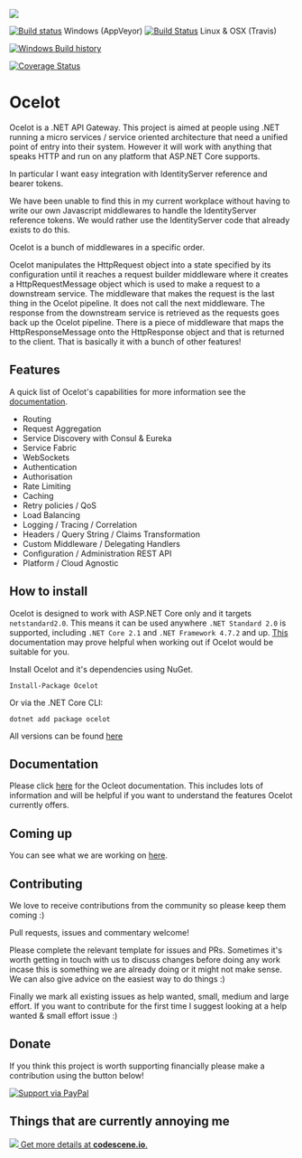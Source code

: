 [<img src="http://threemammals.com/images/ocelot_logo.png">](http://threemammals.com/ocelot)

[![Build status](https://ci.appveyor.com/api/projects/status/r6sv51qx36sis1je?branch=develop&svg=true)](https://ci.appveyor.com/project/TomPallister/ocelot-fcfpb) Windows (AppVeyor)
[![Build Status](https://travis-ci.org/ThreeMammals/Ocelot.svg?branch=develop)](https://travis-ci.org/ThreeMammals/Ocelot) Linux & OSX (Travis)

[![Windows Build history](https://buildstats.info/appveyor/chart/TomPallister/ocelot-fcfpb?branch=develop&includeBuildsFromPullRequest=false)](https://ci.appveyor.com/project/TomPallister/ocelot-fcfpb/history?branch=develop)

[![Coverage Status](https://coveralls.io/repos/github/ThreeMammals/Ocelot/badge.svg?branch=develop)](https://coveralls.io/github/ThreeMammals/Ocelot?branch=develop)

# Ocelot

Ocelot is a .NET API Gateway. This project is aimed at people using .NET running 
a micro services / service oriented architecture 
that need a unified point of entry into their system. However it will work with anything that speaks HTTP and run on any platform that ASP.NET Core supports.

In particular I want easy integration with 
IdentityServer reference and bearer tokens. 

We have been unable to find this in my current workplace
without having to write our own Javascript middlewares 
to handle the IdentityServer reference tokens. We would
rather use the IdentityServer code that already exists
to do this.

Ocelot is a bunch of middlewares in a specific order.

Ocelot manipulates the HttpRequest object into a state specified by its configuration until 
it reaches a request builder middleware where it creates a HttpRequestMessage object which is 
used to make a request to a downstream service. The middleware that makes the request is 
the last thing in the Ocelot pipeline. It does not call the next middleware. 
The response from the downstream service is retrieved as the requests goes back up the Ocelot pipeline. 
There is a piece of middleware that maps the HttpResponseMessage onto the HttpResponse object and that 
is returned to the client. That is basically it with a bunch of other features!

## Features

A quick list of Ocelot's capabilities for more information see the [documentation](http://ocelot.readthedocs.io/en/latest/).

* Routing
* Request Aggregation
* Service Discovery with Consul & Eureka
* Service Fabric
* WebSockets
* Authentication
* Authorisation
* Rate Limiting
* Caching
* Retry policies / QoS
* Load Balancing
* Logging / Tracing / Correlation
* Headers / Query String / Claims Transformation
* Custom Middleware / Delegating Handlers
* Configuration / Administration REST API
* Platform / Cloud Agnostic

## How to install

Ocelot is designed to work with ASP.NET Core only and it targets `netstandard2.0`. This means it can be used anywhere `.NET Standard 2.0` is supported, including `.NET Core 2.1` and `.NET Framework 4.7.2` and up. [This](https://docs.microsoft.com/en-us/dotnet/standard/net-standard) documentation may prove helpful when working out if Ocelot would be suitable for you.

Install Ocelot and it's dependencies using NuGet. 

`Install-Package Ocelot`

Or via the .NET Core CLI:

`dotnet add package ocelot`

All versions can be found [here](https://www.nuget.org/packages/Ocelot/)

## Documentation

Please click [here](http://ocelot.readthedocs.io/en/latest/) for the Ocleot documentation. This includes lots of information and will be helpful if you want to understand the features Ocelot currently offers.

## Coming up

You can see what we are working on [here](https://github.com/ThreeMammals/Ocelot/issues).

## Contributing

We love to receive contributions from the community so please keep them coming :) 

Pull requests, issues and commentary welcome!

Please complete the relevant template for issues and PRs. Sometimes it's worth getting in touch with us to discuss changes 
before doing any work incase this is something we are already doing or it might not make sense. We can also give
advice on the easiest way to do things :)

Finally we mark all existing issues as help wanted, small, medium and large effort. If you want to contribute for the first time I suggest looking at a help wanted & small effort issue :)

## Donate

If you think this project is worth supporting financially please make a contribution using the button below!

[![Support via PayPal](https://cdn.rawgit.com/twolfson/paypal-github-button/1.0.0/dist/button.svg)](https://www.paypal.me/ThreeMammals/)

## Things that are currently annoying me

[![](https://codescene.io/projects/697/status.svg) Get more details at **codescene.io**.](https://codescene.io/projects/697/jobs/latest-successful/results)
